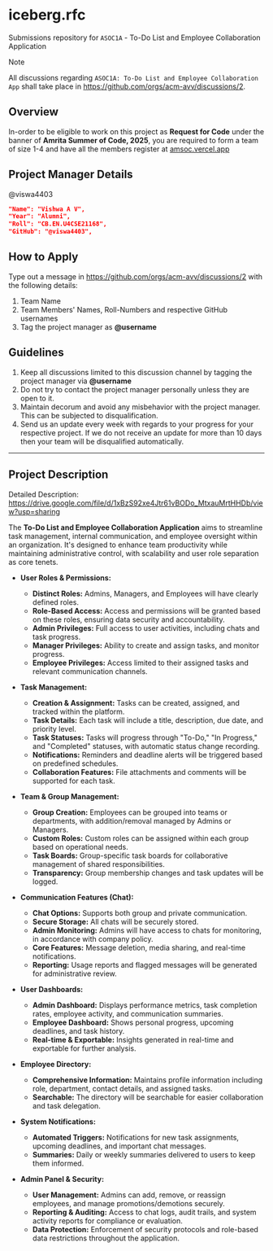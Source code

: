 # iceberg.rfc
Submissions repository for `ASOC1A` - To-Do List and Employee Collaboration Application

> [!NOTE]
All discussions regarding `ASOC1A: To-Do List and Employee Collaboration App` shall take place in https://github.com/orgs/acm-avv/discussions/2.

## Overview
In-order to be eligible to work on this project as **Request for Code** under the banner of **Amrita Summer of Code, 2025**, you are required to form a team of size 1-4 and have all the members register at [amsoc.vercel.app](https://amsoc.vercel.app)

## Project Manager Details
@viswa4403
```json
"Name": "Vishwa A V",
"Year": "Alumni",
"Roll": "CB.EN.U4CSE21168",
"GitHub": "@viswa4403",
```

## How to Apply
Type out a message in https://github.com/orgs/acm-avv/discussions/2 with the following details:
1. Team Name
2. Team Members' Names, Roll-Numbers and respective GitHub usernames
3. Tag the project manager as **@username**

## Guidelines
1. Keep all discussions limited to this discussion channel by tagging the project manager via **@username**
2. Do not try to contact the project manager personally unless they are open to it.
4. Maintain decorum and avoid any misbehavior with the project manager. This can be subjected to disqualification.
5. Send us an update every week with regards to your progress for your respective project. If we do not receive an update for more than 10 days then your team will be disqualified automatically.
   
---

## Project Description

Detailed Description: https://drive.google.com/file/d/1xBzS92xe4Jtr61vBODo_MtxauMrtHHDb/view?usp=sharing

The **To-Do List and Employee Collaboration Application** aims to streamline task management, internal communication, and employee oversight within an organization. It's designed to enhance team productivity while maintaining administrative control, with scalability and user role separation as core tenets.

* **User Roles & Permissions:**
    * **Distinct Roles:** Admins, Managers, and Employees will have clearly defined roles.
    * **Role-Based Access:** Access and permissions will be granted based on these roles, ensuring data security and accountability.
    * **Admin Privileges:** Full access to user activities, including chats and task progress.
    * **Manager Privileges:** Ability to create and assign tasks, and monitor progress.
    * **Employee Privileges:** Access limited to their assigned tasks and relevant communication channels.

* **Task Management:**
    * **Creation & Assignment:** Tasks can be created, assigned, and tracked within the platform.
    * **Task Details:** Each task will include a title, description, due date, and priority level.
    * **Task Statuses:** Tasks will progress through "To-Do," "In Progress," and "Completed" statuses, with automatic status change recording.
    * **Notifications:** Reminders and deadline alerts will be triggered based on predefined schedules.
    * **Collaboration Features:** File attachments and comments will be supported for each task.

* **Team & Group Management:**
    * **Group Creation:** Employees can be grouped into teams or departments, with addition/removal managed by Admins or Managers.
    * **Custom Roles:** Custom roles can be assigned within each group based on operational needs.
    * **Task Boards:** Group-specific task boards for collaborative management of shared responsibilities.
    * **Transparency:** Group membership changes and task updates will be logged.

* **Communication Features (Chat):**
    * **Chat Options:** Supports both group and private communication.
    * **Secure Storage:** All chats will be securely stored.
    * **Admin Monitoring:** Admins will have access to chats for monitoring, in accordance with company policy.
    * **Core Features:** Message deletion, media sharing, and real-time notifications.
    * **Reporting:** Usage reports and flagged messages will be generated for administrative review.

* **User Dashboards:**
    * **Admin Dashboard:** Displays performance metrics, task completion rates, employee activity, and communication summaries.
    * **Employee Dashboard:** Shows personal progress, upcoming deadlines, and task history.
    * **Real-time & Exportable:** Insights generated in real-time and exportable for further analysis.

* **Employee Directory:**
    * **Comprehensive Information:** Maintains profile information including role, department, contact details, and assigned tasks.
    * **Searchable:** The directory will be searchable for easier collaboration and task delegation.

* **System Notifications:**
    * **Automated Triggers:** Notifications for new task assignments, upcoming deadlines, and important chat messages.
    * **Summaries:** Daily or weekly summaries delivered to users to keep them informed.

* **Admin Panel & Security:**
    * **User Management:** Admins can add, remove, or reassign employees, and manage promotions/demotions securely.
    * **Reporting & Auditing:** Access to chat logs, audit trails, and system activity reports for compliance or evaluation.
    * **Data Protection:** Enforcement of security protocols and role-based data restrictions throughout the application.
